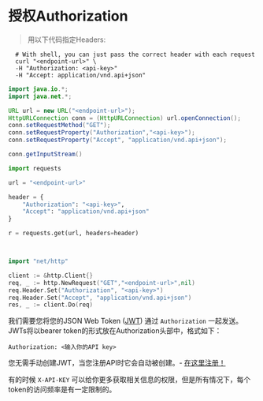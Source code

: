 # 授权Authorization

> 用以下代码指定Headers:

```shell
  # With shell, you can just pass the correct header with each request
  curl "<endpoint-url>" \
  -H "Authorization: <api-key>"
  -H "Accept: application/vnd.api+json"
```

```java
import java.io.*;
import java.net.*;

URL url = new URL("<endpoint-url>");
HttpURLConnection conn = (HttpURLConnection) url.openConnection();
conn.setRequestMethod("GET");
conn.setRequestProperty("Authorization","<api-key>");
conn.setRequestProperty("Accept", "application/vnd.api+json");

conn.getInputStream()
```

```python
import requests

url = "<endpoint-url>"

header = {
    "Authorization": "<api-key>",
    "Accept": "application/vnd.api+json"
}

r = requests.get(url, headers=header)
```

```ruby
```

```javascript
```

```go
import "net/http"

client := &http.Client{}
req, _ := http.NewRequest("GET","<endpoint-url>",nil)
req.Header.Set("Authorization", "<api-key>")
req.Header.Set("Accept", "application/vnd.api+json")
res, _ := client.Do(req)
```

我们需要您将您的JSON Web Token ([JWT](https://jwt.io/)) 通过 `Authorization` 一起发送。
JWTs将以bearer token的形式放在Authorization头部中，格式如下：

`Authorization: <输入你的API key>`

您无需手动创建JWT，当您注册API时它会自动被创建。- [在这里注册！](https://developer.vainglorygame.com/users/sign_in)


有的时候 `X-API-KEY` 可以给你更多获取相关信息的权限，但是所有情况下，每个token的访问频率是有一定限制的。
